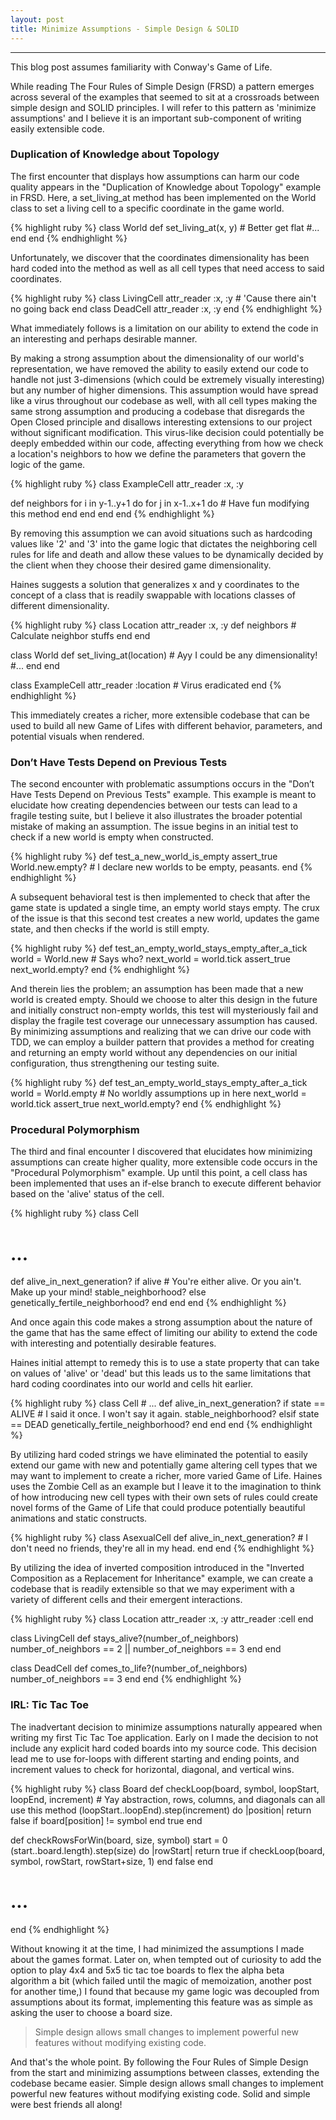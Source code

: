 ```yaml
---
layout: post
title: Minimize Assumptions - Simple Design & SOLID
---
```


---
This blog post assumes familiarity with Conway's Game of Life.

While reading The Four Rules of Simple Design (FRSD) a pattern emerges across several of the examples that seemed to sit at a crossroads between simple design and SOLID principles. I will refer to this pattern as 'minimize assumptions' and I believe it is an important sub-component of writing easily extensible code. 

### Duplication of Knowledge about Topology

The first encounter that displays how assumptions can harm our code quality appears in the "Duplication of Knowledge about Topology" example in FRSD. Here, a set_living_at method has been implemented on the World class to set a living cell to a specific coordinate in the game world.

{% highlight ruby %}
class World
  def set_living_at(x, y) # Better get flat
    #...
  end 
end
{% endhighlight %}

Unfortunately, we discover that the coordinates dimensionality has been hard coded into the method as well as all cell types that need access to said coordinates.

{% highlight ruby %}
class LivingCell 
  attr_reader :x, :y # 'Cause there ain't no going back
end
class DeadCell
  attr_reader :x, :y
end
{% endhighlight %}

What immediately follows is a limitation on our ability to extend the code in an interesting and perhaps desirable manner.

By making a strong assumption about the dimensionality of our world's representation, we have removed the ability to easily extend our code to handle not just 3-dimensions (which could be extremely visually interesting) but any number of higher dimensions. This assumption would have spread like a virus throughout our codebase as well, with all cell types making the same strong assumption and producing a codebase that disregards the Open Closed principle and disallows interesting extensions to our project without significant modification. This virus-like decision could potentially be deeply embedded within our code, affecting everything from how we check a location's neighbors to how we define the parameters that govern the logic of the game. 

{% highlight ruby %}
class ExampleCell 
  attr_reader :x, :y

  def neighbors
    for i in y-1..y+1 do
      for j in x-1..x+1 do
        # Have fun modifying this method
      end
    end
  end
end
{% endhighlight %}

By removing this assumption we can avoid situations such as hardcoding values like '2' and '3' into the game logic that dictates the neighboring cell rules for life and death and allow these values to be dynamically decided by the client when they choose their desired game dimensionality. 

Haines suggests a solution that generalizes x and y coordinates to the concept of a class that is readily swappable with locations classes of different dimensionality.

{% highlight ruby %}
class Location 
  attr_reader :x, :y 
  def neighbors
    # Calculate neighbor stuffs
  end 
end

class World
  def set_living_at(location) # Ayy I could be any dimensionality!
    #...
  end
end

class ExampleCell 
  attr_reader :location # Virus eradicated
end
{% endhighlight %}

This immediately creates a richer, more extensible codebase that can be used to build all new Game of Lifes with different behavior, parameters, and potential visuals when rendered.

### Don’t Have Tests Depend on Previous Tests

The second encounter with problematic assumptions occurs in the "Don’t Have Tests Depend on Previous Tests" example. This example is meant to elucidate how creating dependencies between our tests can lead to a fragile testing suite, but I believe it also illustrates the broader potential mistake of making an assumption. The issue begins in an initial test to check if a new world is empty when constructed.

{% highlight ruby %}
def test_a_new_world_is_empty 
  assert_true World.new.empty? # I declare new worlds to be empty, peasants.
end
{% endhighlight %}

A subsequent behavioral test is then implemented to check that after the game state is updated a single time, an empty world stays empty. The crux of the issue is that this second test creates a new world, updates the game state, and then checks if the world is still empty. 

{% highlight ruby %}
def test_an_empty_world_stays_empty_after_a_tick
  world = World.new # Says who?
  next_world = world.tick
  assert_true next_world.empty?
end
{% endhighlight %}

And therein lies the problem; an assumption has been made that a new world is created empty. Should we choose to alter this design in the future and initially construct non-empty worlds, this test will mysteriously fail and display the fragile test coverage our unnecessary assumption has caused. By minimizing assumptions and realizing that we can drive our code with TDD, we can employ a builder pattern that provides a method for creating and returning an empty world without any dependencies on our initial configuration, thus strengthening our testing suite.

{% highlight ruby %}
def test_an_empty_world_stays_empty_after_a_tick
  world = World.empty # No worldly assumptions up in here
  next_world = world.tick
  assert_true next_world.empty?
end
{% endhighlight %}

### Procedural Polymorphism

The third and final encounter I discovered that elucidates how minimizing assumptions can create higher quality, more extensible code occurs in the "Procedural Polymorphism" example. Up until this point, a cell class has been implemented that uses an if-else branch to execute different behavior based on the 'alive' status of the cell.

{% highlight ruby %}
class Cell 
  # ...
  def alive_in_next_generation? 
    if alive # You're either alive. Or you ain't. Make up your mind!
      stable_neighborhood?
    else
      genetically_fertile_neighborhood?
    end 
  end
end
{% endhighlight %}

And once again this code makes a strong assumption about the nature of the game that has the same effect of limiting our ability to extend the code with interesting and potentially desirable features. 

Haines initial attempt to remedy this is to use a state property that can take on values of 'alive' or 'dead' but this leads us to the same limitations that hard coding coordinates into our world and cells hit earlier.

{% highlight ruby %}
class Cell # ...
  def alive_in_next_generation? 
    if state == ALIVE # I said it once. I won't say it again.
      stable_neighborhood?
    elsif state == DEAD
      genetically_fertile_neighborhood?
    end 
  end
end
{% endhighlight %}

By utilizing hard coded strings we have eliminated the potential to easily extend our game with new and potentially game altering cell types that we may want to implement to create a richer, more varied Game of Life. Haines uses the Zombie Cell as an example but I leave it to the imagination to think of how introducing new cell types with their own sets of rules could create novel forms of the Game of Life that could produce potentially beautiful animations and static constructs. 

{% highlight ruby %}
class AsexualCell
  def alive_in_next_generation?
    # I don't need no friends, they're all in my head.
  end
end
{% endhighlight %}

By utilizing the idea of inverted composition introduced in the "Inverted Composition as a Replacement for Inheritance" example, we can create a codebase that is readily extensible so that we may experiment with a variety of different cells and their emergent interactions.

{% highlight ruby %}
class Location
  attr_reader :x, :y 
  attr_reader :cell
end

class LivingCell
  def stays_alive?(number_of_neighbors)
    number_of_neighbors == 2 ||
    number_of_neighbors == 3
  end
end

class DeadCell
  def comes_to_life?(number_of_neighbors)
    number_of_neighbors == 3
  end
end
{% endhighlight %}

### IRL: Tic Tac Toe

The inadvertant decision to minimize assumptions naturally appeared when writing my first Tic Tac Toe application. Early on I made the decision to not include any explicit hard coded boards into my source code. This decision lead me to use for-loops with different starting and ending points, and increment values to check for horizontal, diagonal, and vertical wins. 

{% highlight ruby %}
class Board
  def checkLoop(board, symbol, loopStart, loopEnd, increment)
    # Yay abstraction, rows, columns, and diagonals can all use this method
    (loopStart..loopEnd).step(increment) do |position|
      return false if board[position] != symbol
    end
    true
  end

  def checkRowsForWin(board, size, symbol)
    start = 0
    (start..board.length).step(size) do |rowStart|
      return true if checkLoop(board, symbol, rowStart, rowStart+size, 1)
    end
    false
  end
  # ...
end
{% endhighlight %}

Without knowing it at the time, I had minimized the assumptions I made about the games format. Later on, when tempted out of curiosity to add the option to play 4x4 and 5x5 tic tac toe boards to flex the alpha beta algorithm a bit (which failed until the magic of memoization, another post for another time,) I found that because my game logic was decoupled from assumptions about its format, implementing this feature was as simple as asking the user to choose a board size. 

> Simple design allows small changes to implement powerful new features without modifying existing code.

And that's the whole point. By following the Four Rules of Simple Design from the start and minimizing assumptions between classes, extending the codebase became easier. Simple design allows small changes to implement powerful new features without modifying existing code. Solid and simple were best friends all along!

